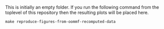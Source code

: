 This is initially an empty folder. If you run the following command
from the toplevel of this repository then the resulting plots will be
placed here.
```
make reproduce-figures-from-oommf-recomputed-data
```
